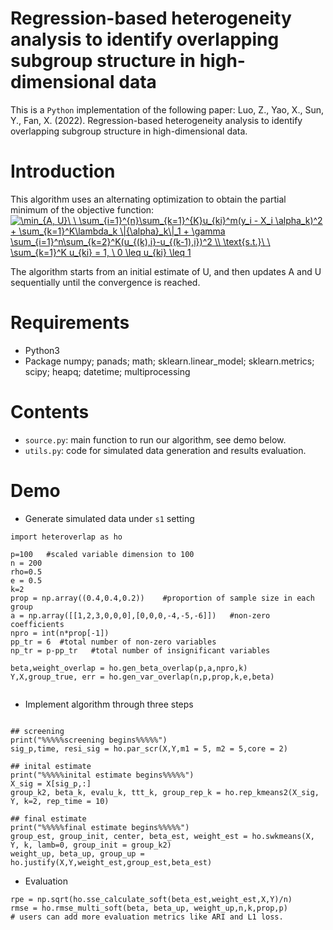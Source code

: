 # Regression-based heterogeneity analysis to identify overlapping subgroup structure in high-dimensional data
This is a `Python` implementation of the following paper:
Luo, Z., Yao, X., Sun, Y., Fan, X. (2022). Regression-based heterogeneity analysis to identify overlapping subgroup structure in high-dimensional data.

# Introduction
This algorithm uses an alternating optimization to obtain the partial minimum of the objective function:
<a href="https://www.codecogs.com/eqnedit.php?latex=\min_{A,&space;U}\&space;\&space;\sum_{i=1}^{n}\sum_{k=1}^{K}u_{ki}^m(y_i&space;-&space;X_i&space;\alpha_k)^2&space;&plus;&space;\sum_{k=1}^K\lambda_k&space;\|{\alpha}_k\|_1&space;&plus;&space;\gamma&space;\sum_{i=1}^n\sum_{k=2}^K(u_{(k),i}-u_{(k-1),i})^2&space;\\&space;\text{s.t.}\&space;\&space;\sum_{k=1}^K&space;u_{ki}&space;=&space;1,&space;\&space;0&space;\leq&space;u_{ki}&space;\leq&space;1" target="_blank"><img src="https://latex.codecogs.com/gif.latex?\min_{A,&space;U}\&space;\&space;\sum_{i=1}^{n}\sum_{k=1}^{K}u_{ki}^m(y_i&space;-&space;X_i&space;\alpha_k)^2&space;&plus;&space;\sum_{k=1}^K\lambda_k&space;\|{\alpha}_k\|_1&space;&plus;&space;\gamma&space;\sum_{i=1}^n\sum_{k=2}^K(u_{(k),i}-u_{(k-1),i})^2&space;\\&space;\text{s.t.}\&space;\&space;\sum_{k=1}^K&space;u_{ki}&space;=&space;1,&space;\&space;0&space;\leq&space;u_{ki}&space;\leq&space;1" title="\min_{A, U}\ \ \sum_{i=1}^{n}\sum_{k=1}^{K}u_{ki}^m(y_i - X_i \alpha_k)^2 + \sum_{k=1}^K\lambda_k \|{\alpha}_k\|_1 + \gamma \sum_{i=1}^n\sum_{k=2}^K(u_{(k),i}-u_{(k-1),i})^2 \\ \text{s.t.}\ \ \sum_{k=1}^K u_{ki} = 1, \ 0 \leq u_{ki} \leq 1" /></a>

The algorithm starts from an initial estimate of U, and then updates A and U sequentially until the convergence is reached.

# Requirements
* Python3
* Package numpy; panads; math; sklearn.linear_model; sklearn.metrics; scipy; heapq; datetime; multiprocessing

# Contents
* `source.py`: main function to run our algorithm, see demo below.
* `utils.py`: code for simulated data generation and results evaluation.

# Demo
* Generate simulated data under `s1` setting
```
import heteroverlap as ho

p=100   #scaled variable dimension to 100
n = 200
rho=0.5
e = 0.5
k=2
prop = np.array((0.4,0.4,0.2))    #proportion of sample size in each group
a = np.array([[1,2,3,0,0,0],[0,0,0,-4,-5,-6]])   #non-zero coefficients
npro = int(n*prop[-1])
pp_tr = 6  #total number of non-zero variables
np_tr = p-pp_tr   #total number of insignificant variables

beta,weight_overlap = ho.gen_beta_overlap(p,a,npro,k)
Y,X,group_true, err = ho.gen_var_overlap(n,p,prop,k,e,beta)


```
* Implement algorithm through three steps 
```

## screening
print("%%%%%screening begins%%%%%")
sig_p,time, resi_sig = ho.par_scr(X,Y,m1 = 5, m2 = 5,core = 2)

## inital estimate
print("%%%%%inital estimate begins%%%%%")
X_sig = X[sig_p,:]
group_k2, beta_k, evalu_k, ttt_k, group_rep_k = ho.rep_kmeans2(X_sig, Y, k=2, rep_time = 10)

## final estimate 
print("%%%%%final estimate begins%%%%%")
group_est, group_init, center, beta_est, weight_est = ho.swkmeans(X, Y, k, lamb=0, group_init = group_k2)
weight_up, beta_up, group_up = ho.justify(X,Y,weight_est,group_est,beta_est)
```
* Evaluation
```
rpe = np.sqrt(ho.sse_calculate_soft(beta_est,weight_est,X,Y)/n)
rmse = ho.rmse_multi_soft(beta, beta_up, weight_up,n,k,prop,p)
# users can add more evaluation metrics like ARI and L1 loss. 
```
